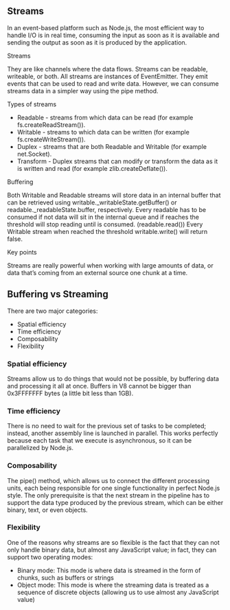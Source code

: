 ## Streams

In an event-based platform such as Node.js, the most efficient way to handle I/O is in real time, consuming the input as soon as it is available and sending the output as soon as it is produced by the application.

Streams

They are like channels where the data flows. Streams can be readable, writeable, or both. All streams are instances of EventEmitter. They emit events that can be used to read and write data. However, we can consume streams data in a simpler way using the pipe method.

Types of streams

- Readable - streams from which data can be read (for example fs.createReadStream()).
- Writable - streams to which data can be written (for example fs.createWriteStream()).
- Duplex - streams that are both Readable and Writable (for example net.Socket).
- Transform - Duplex streams that can modify or transform the data as it is written and read (for example zlib.createDeflate()).

Buffering

Both Writable and Readable streams will store data in an internal buffer that can be retrieved using writable.\_writableState.getBuffer() or readable.\_readableState.buffer, respectively.
Every readable has to be consumed if not data will sit in the internal queue and if reaches the threshold will stop reading until is consumed. (readable.read())
Every Writable stream when reached the threshold writable.write() will return false.

Key points

Streams are really powerful when working with large amounts of data, or data that’s coming from an external source one chunk at a time.

## Buffering vs Streaming

There are two major categories:

- Spatial efficiency
- Time efficiency
- Composability
- Flexibility

### Spatial efficiency

Streams allow us to do things that would not be possible, by buffering data and processing it all at once.
Buffers in V8 cannot be bigger than 0x3FFFFFFF bytes (a little bit less than 1GB).

### Time efficiency

There is no need to wait for the previous set of tasks to be completed; instead, another assembly line is launched in parallel. This works perfectly because each task that we execute is asynchronous, so it can be parallelized by Node.js.

### Composability

The pipe() method, which allows us to connect the different processing units, each being responsible for one single functionality in perfect Node.js style.
The only prerequisite is that the next stream in the pipeline has to support the data type produced by the previous stream, which can be either binary, text, or even objects.

### Flexibility

One of the reasons why streams are so flexible is the fact that they can not only handle binary data, but almost any JavaScript value; in fact, they can support two operating modes:

- Binary mode: This mode is where data is streamed in the form of chunks, such as buffers or strings
- Object mode: This mode is where the streaming data is treated as a sequence of discrete objects (allowing us to use almost any JavaScript value)

<!-- TODO: Examples of duplex and transform -->
